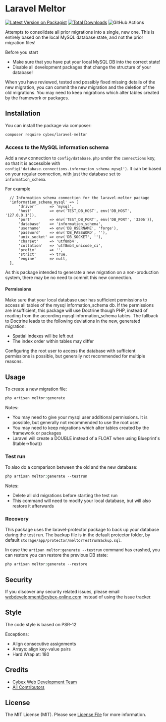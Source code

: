 # Laravel Meltor

[![Latest Version on Packagist](https://img.shields.io/packagist/v/cybex/laravel-meltor.svg?style=flat-square)](https://packagist.org/packages/cybex/laravel-meltor)
[![Total Downloads](https://img.shields.io/packagist/dt/cybex/laravel-meltor.svg?style=flat-square)](https://packagist.org/packages/cybex/laravel-meltor)
![GitHub Actions](https://github.com/cybex-gmbh/laravel-meltor/actions/workflows/main.yml/badge.svg)

Attempts to consolidate all prior migrations into a single, new one. This is entirely based on the local MySQL database state,
and not the prior migration files!

Before you start

- Make sure that you have put your local MySQL DB into the correct state!
- Disable all development packages that change the structure of your database!

When you have reviewed, tested and possibly fixed missing details of the new migration, you can commit the new migration and the deletion of the old migrations.
You may need to keep migrations which alter tables created by the framework or packages.

## Installation

You can install the package via composer:

```bash
composer require cybex/laravel-meltor
```

### Access to the MySQL information schema

Add a new connection to `config/database.php` under the `connections` key, so that it is accessible with `config('database.connections.information_schema_mysql')`. 
It can be based on your regular connection, with just the database set to `information_schema`. 

For example
```
  // Information schema connection for the laravel-meltor package
  'information_schema_mysql' => [
      'driver'      => 'mysql',
      'host'        => env('TEST_DB_HOST', env('DB_HOST', '127.0.0.1')),
      'port'        => env('TEST_DB_PORT', env('DB_PORT', '3306')),
      'database'    => 'information_schema',
      'username'    => env('DB_USERNAME', 'forge'),
      'password'    => env('DB_PASSWORD', ''),
      'unix_socket' => env('DB_SOCKET', ''),
      'charset'     => 'utf8mb4',
      'collation'   => 'utf8mb4_unicode_ci',
      'prefix'      => '',
      'strict'      => true,
      'engine'      => null,
  ],
```

As this package intended to generate a new migration on a non-production system, there may be no need to commit this new connection.

#### Permissions

Make sure that your local database user has sufficient permissions to access all tables of the mysql information_schema db.
If the permissions are insufficient, this package will use Doctrine though PHP, instead of reading from the according mysql information_schema tables.
The fallback to Doctrine leads to the following deviations in the new, generated migration:

- Spatial indexes will be left out
- The index order within tables may differ

Configuring the root user to access the database with sufficient permissions is possible, but generally not recommended for multiple reasons.


## Usage

To create a new migration file:

```php
php artisan meltor:generate
```

Notes:

- You may need to give your mysql user additional permissions. It is possible, but generally not recommended to use the root user.
- You may need to keep migrations which alter tables created by the framework or packages
- Laravel will create a DOUBLE instead of a FLOAT when using Blueprint's $table->float()

### Test run

To also do a comparison between the old and the new database:

```php
php artisan meltor:generate --testrun
```

Notes:

- Delete all old migrations before starting the test run
- This command will need to modify your local database, but will also restore it afterwards

### Recovery

This package uses the laravel-protector package to back up your database during the test run.
The backup file is in the default protector folder, by default `storage/app/protector/meltorTestrunBackup.sql`.

In case the `artisan meltor:generate --testrun` command has crashed, you can restore you can restore the previous DB state:
```php
php artisan meltor:generate --restore
```

## Security

If you discover any security related issues, please email webdevelopment@cybex-online.com instead of using the issue
tracker.

## Style

The code style is based on PSR-12

Exceptions: 
- Align consecutive assignments
- Arrays: align key-value pairs
- Hard Wrap at: 180

## Credits

- [Cybex Web Development Team](https://github.com/cybex-gmbh)
- [All Contributors](../../contributors)

## License

The MIT License (MIT). Please see [License File](LICENSE.md) for more information.
